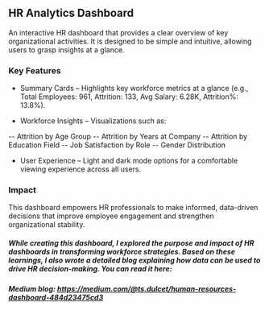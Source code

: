 ## HR Analytics Dashboard
An interactive HR dashboard that provides a clear overview of key organizational activities. It is designed to be simple and intuitive, allowing users to grasp insights at a glance.
### Key Features
- Summary Cards – Highlights key workforce metrics at a glance (e.g., Total Employees: 961, Attrition: 133, Avg Salary: 6.28K, Attrition%: 13.8%).

- Workforce Insights – Visualizations such as:

-- Attrition by Age Group
-- Attrition by Years at Company
-- Attrition by Education Field
-- Job Satisfaction by Role
-- Gender Distribution

- User Experience – Light and dark mode options for a comfortable viewing experience across all users.

### Impact
This dashboard empowers HR professionals to make informed, data-driven decisions that improve employee engagement and strengthen organizational stability.

##### While creating this dashboard, I explored the purpose and impact of HR dashboards in transforming workforce strategies. Based on these learnings, I also wrote a detailed blog explaining how data can be used to drive HR decision-making. You can read it here:
##### Medium blog: https://medium.com/@ts.dulcet/human-resources-dashboard-484d23475cd3  
